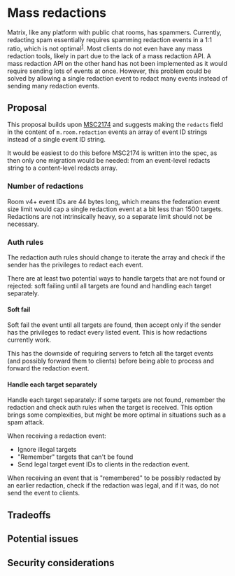 # Mass redactions
Matrix, like any platform with public chat rooms, has spammers. Currently,
redacting spam essentially requires spamming redaction events in a 1:1 ratio,
which is not optimal<sup>[1]</sup>. Most clients do not even have any mass
redaction tools, likely in part due to the lack of a mass redaction API. A mass
redaction API on the other hand has not been implemented as it would require
sending lots of events at once. However, this problem could be solved by
allowing a single redaction event to redact many events instead of sending many
redaction events.

## Proposal
This proposal builds upon [MSC2174] and suggests making the `redacts` field
in the content of `m.room.redaction` events an array of event ID strings
instead of a single event ID string.

It would be easiest to do this before MSC2174 is written into the spec, as then
only one migration would be needed: from an event-level redacts string to a
content-level redacts array.

### Number of redactions
Room v4+ event IDs are 44 bytes long, which means the federation event size
limit would cap a single redaction event at a bit less than 1500 targets.
Redactions are not intrinsically heavy, so a separate limit should not be
necessary.

### Auth rules
The redaction auth rules should change to iterate the array and check if the
sender has the privileges to redact each event.

There are at least two potential ways to handle targets that are not found or
rejected: soft failing until all targets are found and handling each target
separately.

#### Soft fail
Soft fail the event until all targets are found, then accept only if the sender
has the privileges to redact every listed event. This is how redactions
currently work.

This has the downside of requiring servers to fetch all the target events (and
possibly forward them to clients) before being able to process and forward the
redaction event.

#### Handle each target separately
Handle each target separately: if some targets are not found, remember the
redaction and check auth rules when the target is received. This option brings
some complexities, but might be more optimal in situations such as a spam
attack.

When receiving a redaction event:
* Ignore illegal targets
* "Remember" targets that can't be found
* Send legal target event IDs to clients in the redaction event.

When receiving an event that is "remembered" to be possibly redacted by an
earlier redaction, check if the redaction was legal, and if it was, do not
send the event to clients.

## Tradeoffs

## Potential issues

## Security considerations


[1]: https://img.mau.lu/hEqqt.png
[MSC2174]: https://github.com/matrix-org/matrix-doc/pull/2174
